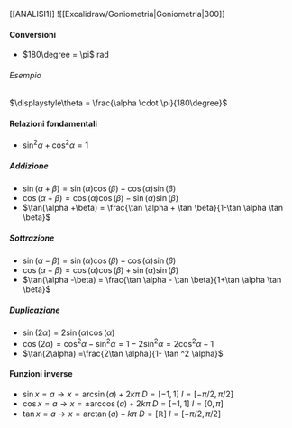 [[ANALISI1]]
![[Excalidraw/Goniometria|Goniometria|300]]
#### Conversioni
- $180\degree = \pi$ rad
###### Esempio
$\displaystyle\theta = \frac{\alpha \cdot \pi}{180\degree}$
#### Relazioni fondamentali
- $\sin ^2 \alpha +\cos ^2\alpha = 1$
##### Addizione
- $\sin(\alpha + \beta) = \sin(\alpha)\cos(\beta) + \cos(\alpha)\sin(\beta)$
- $\cos(\alpha + \beta) = \cos(\alpha)\cos(\beta) - \sin(\alpha)\sin(\beta)$
- $\tan(\alpha +\beta) = \frac{\tan \alpha + \tan \beta}{1-\tan \alpha \tan \beta}$
##### Sottrazione
- $\sin(\alpha - \beta) = \sin(\alpha)\cos(\beta) - \cos(\alpha)\sin(\beta)$
- $\cos(\alpha - \beta) = \cos(\alpha)\cos(\beta) + \sin(\alpha)\sin(\beta)$
- $\tan(\alpha -\beta) = \frac{\tan \alpha - \tan \beta}{1+\tan \alpha \tan \beta}$
##### Duplicazione
- $\sin(2\alpha) = 2\sin(\alpha)\cos(\alpha)$
- $\cos(2\alpha) = \cos ^2\alpha - \sin ^2 \alpha = 1-2\sin ^2 \alpha = 2\cos ^2 \alpha -1$
- $\tan(2\alpha) =\frac{2\tan \alpha}{1- \tan ^2 \alpha}$
#### Funzioni inverse
- $\sin x = a \rightarrow x=\arcsin(a) + 2k\pi$             $D=[-1,1]$     $I=[-\pi/2, \pi/2]$
- $\cos x = a \rightarrow x=\pm \arccos(a) + 2k\pi$         $D=[-1, 1]$     $I=[0,\pi]$
- $\tan x = a \rightarrow x=\arctan(a) + k\pi$             $D=[\mathbb{R}]$           $I=[-\pi/2, \pi/2]$
